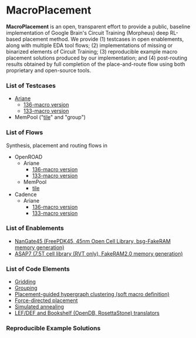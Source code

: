 # MacroPlacement
**MacroPlacement** is an open, transparent effort to provide a public, baseline implementation of Google Brain's Circuit Training (Morpheus) deep RL-based placement method.  We provide (1) testcases in open enablements, along with multiple EDA tool flows; (2) implementations of missing or binarized elements of Circuit Training; (3) reproducible example macro placement solutions produced by our implementation; and (4) post-routing results obtained by full completion of the place-and-route flow using both proprietary and open-source tools.

### List of Testcases  
- [Ariane](https://github.com/lowRISC/ariane)
  - [136-macro version](./Testcases/ariane136/)
  - [133-macro version](./Testcases/ariane133/)
- MemPool ("[tile](./Testcases/mempool_tile/)" and "group")
  
### List of Flows
Synthesis, placement and routing flows in
- OpenROAD
  - Ariane
    - [136-macro version](./Flows/designs/ariane136/scripts/OpenROAD/)
    - [133-macro version]()
  - MemPool
    - [tile](./Flows/designs/mempool_tile/scripts/)
- Cadence
  - Ariane 
    - [136-macro version](./Flows/designs/ariane136/scripts/cadence/)
    - [133-macro version]()

### List of Enablements
- [NanGate45 (FreePDK45, 45nm Open Cell Library, bsg-FakeRAM memory generation)](https://github.com/TILOS-AI-Institute/MacroPlacement/tree/main/Enablements/NanGate45)
- [ASAP7 (7.5T cell library (RVT only), FakeRAM2.0 memory generation)](https://github.com/TILOS-AI-Institute/MacroPlacement/tree/main/Enablements/ASAP7)  
  
### List of Code Elements
- [Gridding](https://github.com/TILOS-AI-Institute/MacroPlacement/tree/main/CodeElements/Gridding) <br />
- [Grouping](https://github.com/TILOS-AI-Institute/MacroPlacement/tree/main/CodeElements/Grouping) <br />
- [Placement-guided hypergraph clustering (soft macro definition)](https://github.com/TILOS-AI-Institute/MacroPlacement/tree/main/CodeElements/Clustering) <br />
- [Force-directed placement](https://github.com/TILOS-AI-Institute/MacroPlacement/tree/main/CodeElements/FDPlacement) <br />
- [Simulated annealing](https://github.com/TILOS-AI-Institute/MacroPlacement/tree/main/CodeElements/SimulatedAnnealing)  <br />
- [LEF/DEF and Bookshelf (OpenDB, RosettaStone) translators](https://github.com/TILOS-AI-Institute/MacroPlacement/tree/main/CodeElements/FormatTranslators) <br />

### Reproducible Example Solutions
